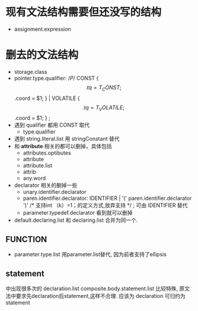 # 现有文法结构需要但还没写的结构
- assignment.expression

# 删去的文法结构
- storage.class
- pointer.type.qualifier: /*P*/
          CONST     { $$.tq = T_CONST;    $$.coord = $1; } 
        | VOLATILE  { $$.tq = T_VOLATILE; $$.coord = $1; }
        ;
- 遇到 qualifier 都用 CONST 取代
  - type.qualifier
- 遇到 string.literal.list 用 stringConstant 替代
- 和·__attribute__·相关的都可以删掉，具体包括
  - attributes.optibutes
  - attribute
  - attribute.list
  - attrib
  - any.word
- declarator 相关的删掉一些
  - unary.identifier.declarator
  - paren.identifier.declarator: 
          IDENTIFIER
        | '(' paren.identifier.declarator ')'                   /*  支持int （k）=1；的定义方式,放弃支持 */
        ;
    可由 IDENTIFIER 替代
  - parameter.typedef.declarator 看到就可以删掉
- default.declaring.list 和 declaring.list 合并为同一个.

## FUNCTION
- parameter.type.list 用parameter.list替代, 因为前者支持了ellipsis

## statement 
中出现很多次的 declaration.list composite.body.statement.list 比较特殊, 原文法中要求先declaration后statement,这样不合理.
应该为 declaration 可归约为 statement 
